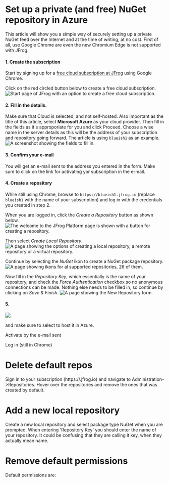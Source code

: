 ﻿# Set up a private (and free) NuGet repository in Azure

This article will show you a simple way of securely setting up a private NuGet feed over the Internet and at the time of writing, at no cost. 
First of all, use Google Chrome are even the new Chromium Edge is not supported with JFrog.

#### 1. Create the subscription

Start by signing up for a [free cloud subscription at JFrog](https://jfrog.com/) using Google Chrome.

Click on the red circled button below to create a free cloud subscription.
![Start page of JFrog with an option to create a free cloud subscription.](./../../../img/jfrog/jfrog1.jpg)

#### 2. Fill in the details. 
Make sure that Cloud is selected, and not self-hosted.
Also important as the title of this article, select **Microsoft Azure** as your cloud provider. 
Then fill in the fields as it's approporiate for you and click Proceed. Choose a wise name in the server details as this will be the address of your subscription and repository going forward. 
The article is using `blueish1` as an example.
![A screenshot showing the fields to fill in.](./../../../img/jfrog/jfrog2.jpg)

#### 3. Confirm your e-mail
You will get an e-mail sent to the address you entered in the form. Make sure to click on the link for activating yor subscription in the e-mail.

#### 4. Create a repository
While still using Chrome, browse to `https://blueish1.jfrog.io` (replace `blueish1` with the name of your subscription) and log in with the credentials you created in step 2. 

When you are logged in, click the *Create a Repository* button as shown below. 
![The welcome to the JFrog Platform page is shown with a button for creating a repository.](./../../../img/jfrog/jfrog3.jpg)

Then select *Create Local Repository*.
![A page showing the options of creating a local repository, a remote repository or a virtual repository.](./../../../img/jfrog/jfrog4.jpg)

Continue by selecting the *NuGet* ikon to create a NuGet package repository.
![A page showing ikons for al supported repositories, 26 of them.](./../../../img/jfrog/jfrog5.jpg)

Now fill in the *Repository Key*, which essentially is the name of your repository, and check the *Force Authentication* checkbox so no anonymous connections can be made.
Nothing else needs to be filled in, so continue by clicking on *Save & Finish*.
![A page showing the New Repository form.](./../../../img/jfrog/jfrog6-01.jpg)

#### 5. 

![.](./../../../img/jfrog/jfrog7.jpg)




and make sure to select to host it in Azure.

Activate by the e-mail sent

Log in (still in Chrome)

# Delete default repos
Sign in to your subscription (https://<your subscription name>.jfrog.io) and navigate to Administration->Repositories. 
Hover over the repositories and remove the ones that was created by default.

# Add a new local repository
Create a new local repository and select package type NuGet when you are prompted.
When entering 'Repository Key' you should enter the name of your repository. It could be confusing that they are calling it key, when they actually mean name.

# Remove default permissions

Default permissions are:



